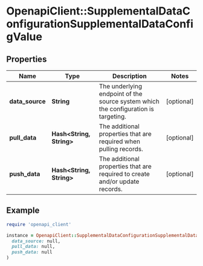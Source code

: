 # OpenapiClient::SupplementalDataConfigurationSupplementalDataConfigValue

## Properties

| Name | Type | Description | Notes |
| ---- | ---- | ----------- | ----- |
| **data_source** | **String** | The underlying endpoint of the source system which the configuration is targeting.  | [optional] |
| **pull_data** | **Hash&lt;String, String&gt;** | The additional properties that are required when pulling records. | [optional] |
| **push_data** | **Hash&lt;String, String&gt;** | The additional properties that are required to create and/or update records. | [optional] |

## Example

```ruby
require 'openapi_client'

instance = OpenapiClient::SupplementalDataConfigurationSupplementalDataConfigValue.new(
  data_source: null,
  pull_data: null,
  push_data: null
)
```


